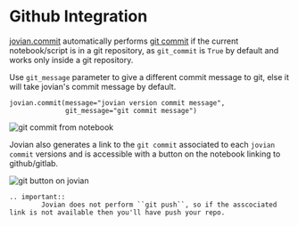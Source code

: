 # Github Integration

[jovian.commit](../api-reference/commit) automatically performs [git commit](https://git-scm.com/docs/git-commit) if the current notebook/script is in a git repository, as `git_commit` is `True` by default and works only inside a git repository.

Use `git_message` parameter to give a different commit message to git, else it will take jovian's commit message by default.

```
jovian.commit(message="jovian version commit message",
              git_message="git commit message")
```

<img src="https://imgur.com/D1Dy17f.png" class="screenshot" alt="git commit from notebook">

Jovian also generates a link to the `git commit` associated to each `jovian commit` versions and is accessible with a button on the notebook linking to github/gitlab.

<img src="https://imgur.com/Stbaigk.png" class="screenshot" alt="git button on jovian">

```eval_rst
.. important::
        Jovian does not perform ``git push``, so if the asscociated link is not available then you'll have push your repo.
```
